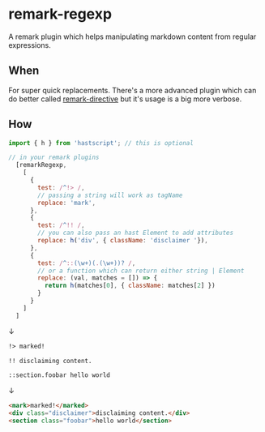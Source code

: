 # remark-regexp

A remark plugin which helps manipulating markdown content from regular expressions.

## When

For super quick replacements. There's a more advanced plugin which can do better called [remark-directive](https://www.npmjs.com/package/remark-directive) but it's usage is a big more verbose.

## How

```js
import { h } from 'hastscript'; // this is optional

// in your remark plugins
  [remarkRegexp,
    [
      {
        test: /^!> /,
        // passing a string will work as tagName
        replace: 'mark',
      },
      {
        test: /^!! /,
        // you can also pass an hast Element to add attributes
        replace: h('div', { className: 'disclaimer '}),
      },
      {
        test: /^::(\w+)(.(\w+))? /,
        // or a function which can return either string | Element
        replace: (val, matches = []) => {
          return h(matches[0], { className: matches[2] })
        }
      }
    ]
  ]
```

↓

```md
!> marked!

!! disclaiming content.

::section.foobar hello world
```

↓

```html
<mark>marked!</marked>
<div class="disclaimer">disclaiming content.</div>
<section class="foobar">hello world</section>
```
